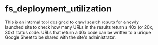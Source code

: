 # fs_deployment_utilization
This is an internal tool designed to crawl search results for a newly launched site to check how many URLs in the results return a 40x (or 20x, 30x) status code. URLs that return a 40x code can be written to a unique Google Sheet to be shared with the site's administrator.

